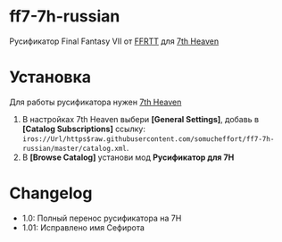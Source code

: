 # ff7-7h-russian
Русификатор Final Fantasy VII от [FFRTT](https://ffrtt.ru/) для [7th Heaven](https://7thheaven.rocks/)

# Установка
Для работы русификатора нужен [7th Heaven](https://7thheaven.rocks/#download7h)

1. В настройках 7th Heaven выбери **[General Settings]**, добавь в **[Catalog Subscriptions]** ссылку: `iros://Url/https$raw.githubusercontent.com/somucheffort/ff7-7h-russian/master/catalog.xml`.
2. В **[Browse Catalog]** установи мод **Русификатор для 7H**

# Changelog
- 1.0: Полный перенос русификатора на 7H
- 1.01: Исправлено имя Сефирота
